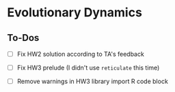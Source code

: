 # Evolutionary Dynamics

## To-Dos

- [ ] Fix HW2 solution according to TA's feedback
- [ ] Fix HW3 prelude (I didn't use `reticulate` this time)
- [ ] Remove warnings in HW3 library import R code block

